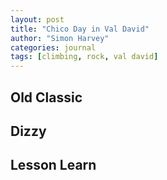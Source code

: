 ```yaml
---
layout: post
title: "Chico Day in Val David"
author: "Simon Harvey"
categories: journal
tags: [climbing, rock, val david]
---
```



## Old Classic


## Dizzy


## Lesson Learn
